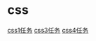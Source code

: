# css
[css1任务](http://CSS111HTML.github.io/cssTask/task1/task1.html)
[css3任务](http://CSS111HTML.github.io/cssTask/task3/task3.html)
[css4任务](http://CSS111HTML.github.io/cssTask/task4/task4.html)
